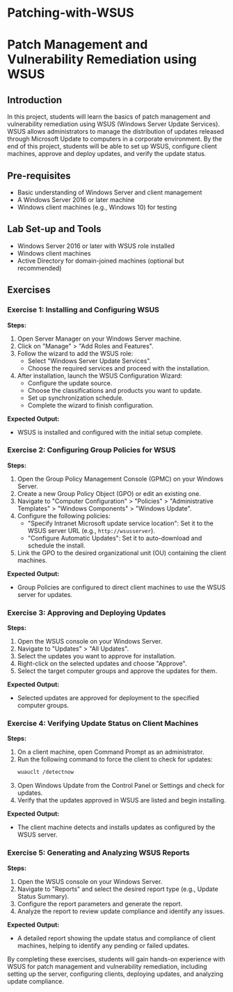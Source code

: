# Patching-with-WSUS

# Patch Management and Vulnerability Remediation using WSUS

## Introduction
In this project, students will learn the basics of patch management and vulnerability remediation using WSUS (Windows Server Update Services). WSUS allows administrators to manage the distribution of updates released through Microsoft Update to computers in a corporate environment. By the end of this project, students will be able to set up WSUS, configure client machines, approve and deploy updates, and verify the update status.

## Pre-requisites
- Basic understanding of Windows Server and client management
- A Windows Server 2016 or later machine
- Windows client machines (e.g., Windows 10) for testing

## Lab Set-up and Tools
- Windows Server 2016 or later with WSUS role installed
- Windows client machines
- Active Directory for domain-joined machines (optional but recommended)

## Exercises

### Exercise 1: Installing and Configuring WSUS

**Steps:**

1. Open Server Manager on your Windows Server machine.
2. Click on "Manage" > "Add Roles and Features".
3. Follow the wizard to add the WSUS role:
    - Select "Windows Server Update Services".
    - Choose the required services and proceed with the installation.
4. After installation, launch the WSUS Configuration Wizard:
    - Configure the update source.
    - Choose the classifications and products you want to update.
    - Set up synchronization schedule.
    - Complete the wizard to finish configuration.

**Expected Output:**
- WSUS is installed and configured with the initial setup complete.

### Exercise 2: Configuring Group Policies for WSUS

**Steps:**

1. Open the Group Policy Management Console (GPMC) on your Windows Server.
2. Create a new Group Policy Object (GPO) or edit an existing one.
3. Navigate to "Computer Configuration" > "Policies" > "Administrative Templates" > "Windows Components" > "Windows Update".
4. Configure the following policies:
    - "Specify Intranet Microsoft update service location": Set it to the WSUS server URL (e.g., `http://wsusserver`).
    - "Configure Automatic Updates": Set it to auto-download and schedule the install.
5. Link the GPO to the desired organizational unit (OU) containing the client machines.

**Expected Output:**
- Group Policies are configured to direct client machines to use the WSUS server for updates.

### Exercise 3: Approving and Deploying Updates

**Steps:**

1. Open the WSUS console on your Windows Server.
2. Navigate to "Updates" > "All Updates".
3. Select the updates you want to approve for installation.
4. Right-click on the selected updates and choose "Approve".
5. Select the target computer groups and approve the updates for them.

**Expected Output:**
- Selected updates are approved for deployment to the specified computer groups.

### Exercise 4: Verifying Update Status on Client Machines

**Steps:**

1. On a client machine, open Command Prompt as an administrator.
2. Run the following command to force the client to check for updates:
    ```bash
    wuauclt /detectnow
    ```
3. Open Windows Update from the Control Panel or Settings and check for updates.
4. Verify that the updates approved in WSUS are listed and begin installing.

**Expected Output:**
- The client machine detects and installs updates as configured by the WSUS server.

### Exercise 5: Generating and Analyzing WSUS Reports

**Steps:**

1. Open the WSUS console on your Windows Server.
2. Navigate to "Reports" and select the desired report type (e.g., Update Status Summary).
3. Configure the report parameters and generate the report.
4. Analyze the report to review update compliance and identify any issues.

**Expected Output:**
- A detailed report showing the update status and compliance of client machines, helping to identify any pending or failed updates.

By completing these exercises, students will gain hands-on experience with WSUS for patch management and vulnerability remediation, including setting up the server, configuring clients, deploying updates, and analyzing update compliance.
